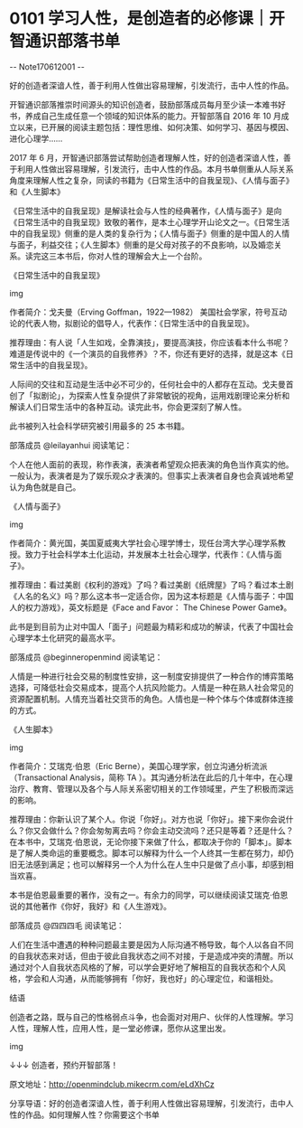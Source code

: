 # 0101 学习人性，是创造者的必修课｜开智通识部落书单

-- Note170612001 --

好的创造者深谙人性，善于利用人性做出容易理解，引发流行，击中人性的作品。

开智通识部落推崇时间源头的知识创造者，鼓励部落成员每月至少读一本难书好书，养成自己生成任意一个领域的知识体系的能力。开智部落自 2016 年 10 月成立以来，已开展的阅读主题包括：理性思维、如何决策、如何学习、基因与模因、进化心理学……

2017 年 6 月，开智通识部落尝试帮助创造者理解人性，好的创造者深谙人性，善于利用人性做出容易理解，引发流行，击中人性的作品。本月书单侧重从人际关系角度来理解人性之复杂，同读的书籍为《日常生活中的自我呈现》、《人情与面子》和《人生脚本》

《日常生活中的自我呈现》是解读社会与人性的经典著作，《人情与面子》是向《日常生活中的自我呈现》致敬的著作，是本土心理学开山论文之一。《日常生活中的自我呈现》侧重的是人类的复杂行为；《人情与面子》侧重的是中国人的人情与面子，利益交往；《人生脚本》侧重的是父母对孩子的不良影响，以及婚恋关系。读完这三本书后，你对人性的理解会大上一个台阶。

《日常生活中的自我呈现》

img

作者简介：戈夫曼（Erving Goffman，1922—1982） 美国社会学家，符号互动论的代表人物，拟剧论的倡导人，代表作：《日常生活中的自我呈现》。

推荐理由：有人说「人生如戏，全靠演技」，要提高演技，你应该看本什么书呢？难道是传说中的《一个演员的自我修养》？不，你还有更好的选择，就是这本《日常生活中的自我呈现》。

人际间的交往和互动是生活中必不可少的，任何社会中的人都存在互动。戈夫曼首创了「拟剧论」，为探索人性复杂提供了非常敏锐的视角，运用戏剧理论来分析和解读人们日常生活中的各种互动。读完此书，你会更深刻了解人性。

此书被列入社会科学研究被引用最多的 25 本书籍。

部落成员 @leilayanhui 阅读笔记：

个人在他人面前的表现，称作表演，表演者希望观众把表演的角色当作真实的他。一般认为，表演者是为了娱乐观众才表演的。但事实上表演者自身也会真诚地希望认为角色就是自己。

《人情与面子》

img

作者简介：黄光国，美国夏威夷大学社会心理学博士，现任台湾大学心理学系教授。致力于社会科学本土化运动，并发展本土社会心理学，代表作：《人情与面子》。

推荐理由：看过美剧《权利的游戏》了吗？看过美剧《纸牌屋》了吗？看过本土剧《人名的名义》吗？那么这本书一定适合你，因为这本标题是《人情与面子：中国人的权力游戏》，英文标题是《Face and Favor： The Chinese Power Game》。

此书是到目前为止对中国人「面子」问题最为精彩和成功的解读，代表了中国社会心理学本土化研究的最高水平。

部落成员 @beginneropenmind 阅读笔记：

人情是一种进行社会交易的制度性安排，这一制度安排提供了一种合作的博弈策略选择，可降低社会交易成本，提高个人抗风险能力。人情是一种在熟人社会常见的资源配置机制。人情充当着社交货币的角色。人情也是一种个体与个体或群体连接的方式。

《人生脚本》

img

作者简介：艾瑞克·伯恩（Eric Berne），美国心理学家，创立沟通分析流派（Transactional Analysis，简称 TA ）。其沟通分析法在此后的几十年中，在心理治疗、教育、管理以及各个与人际关系密切相关的工作领域里，产生了积极而深远的影响。

推荐理由：你新认识了某个人。你说「你好」。对方也说「你好」。接下来你会说什么？你又会做什么？你会匆匆离去吗？你会主动交流吗？还只是等着？还是什么？在本书中，艾瑞克·伯恩说，无论你接下来做了什么，都取决于你的「脚本」。脚本是了解人类命运的重要概念。脚本可以解释为什么一个人终其一生都在努力，却仍旧无法感到满足；也可以解释另一个人为什么在人生中只是做了点小事，却感到相当欢喜。

本书是伯恩最重要的著作，没有之一。有余力的同学，可以继续阅读艾瑞克·伯恩说的其他著作《你好，我好》和《人生游戏》。

部落成员 @四四四毛 阅读笔记：

人们在生活中遭遇的种种问题最主要是因为人际沟通不畅导致，每个人以各自不同的自我状态来对话，但由于彼此自我状态之间不对接，于是造成冲突的清醒。所以通过对个人自我状态风格的了解，可以学会更好地了解相互的自我状态和个人风格，学会和人沟通，从而能够拥有「你好，我也好」的心理定位，和谐相处。

结语

创造者之路，既与自己的性格弱点斗争，也会面对对用户、伙伴的人性理解。学习人性，理解人性，应用人性，是一堂必修课，愿你从这里出发。

img

↓↓↓ 创造者，预约开智部落！

原文地址：http://openmindclub.mikecrm.com/eLdXhCz

分享导语：好的创造者深谙人性，善于利用人性做出容易理解，引发流行，击中人性的作品。如何理解人性？你需要这个书单

